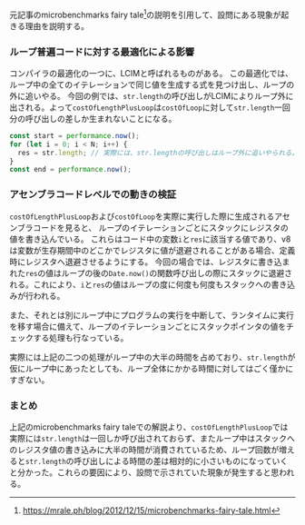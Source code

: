 元記事のmicrobenchmarks fairy tale[^1]の説明を引用して、設問にある現象が起きる理由を説明する。

### ループ普遍コードに対する最適化による影響

コンパイラの最適化の一つに、LCIMと呼ばれるものがある。
この最適化では、ループ中の全てのイテレーションで同じ値を生成する式を見つけ出し、ループの外に追いやる。
今回の例では、`str.length`の呼び出しがLCIMによりループ外に出される。よって`costOfLengthPlusLoop`は`costOfLoop`に対して`str.length`一回分の呼び出しの差しか生まれないことになる。

```javascript
const start = performance.now();
for (let i = 0; i < N; i++) {
  res = str.length; // 実際には、str.lengthの呼び出しはループ外に追いやられる。
}
const end = performance.now();
```

### アセンブラコードレベルでの動きの検証

`costOfLengthPlusLoop`および`costOfLoop`を実際に実行した際に生成されるアセンブラコードを見ると、
ループのイテレーションごとにスタックにレジスタの値を書き込んでいる。
これらはコード中の変数`i`と`res`に該当する値であり、v8は変数が生存期間中のどこかでレジスタに値が退避されることがある場合、定義時にレジスタへ退避させるようにする。
今回の場合では、レジスタに書き込まれた`res`の値はループの後の`Date.now()`の関数呼び出しの際にスタックに退避される。これにより、`i`と`res`の値はループの度に何度も何度もスタックへの書き込みが行われる。

また、それとは別にループ中にプログラムの実行を中断して、ランタイムに実行を移す場合に備えて、ループのイテレーションごとにスタックポインタの値をチェックする処理も行なっている。

実際には上記の二つの処理がループ中の大半の時間を占めており、`str.length`が仮にループ中にあったとしても、ループ全体にかかる時間に対してはごく僅かにすぎない。

### まとめ

上記のmicrobenchmarks fairy taleでの解説より、`costOfLengthPlusLoop`では実際には`str.length`は一回しか呼び出されておらず、またループ中はスタックへのレジスタ値の書き込みに大半の時間が消費されているため、ループ回数が増えると`str.length`の呼び出しによる時間の差は相対的に小さいものになっていくと分かった。これらの要因により、設問で示されていた現象が発生すると思われる。

[^1]: https://mrale.ph/blog/2012/12/15/microbenchmarks-fairy-tale.html
